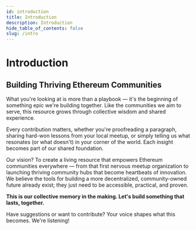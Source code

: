 ```yaml
---
id: introduction
title: Introduction
description: Introduction
hide_table_of_contents: false
slug: /intro
---
```


# Introduction

## Building Thriving Ethereum Communities

What you're looking at is more than a playbook — it's the beginning of something epic we're building together. Like the communities we aim to serve, this resource grows through collective wisdom and shared experience.

Every contribution matters, whether you're proofreading a paragraph, sharing hard-won lessons from your local meetup, or simply telling us what resonates (or what doesn't) in your corner of the world. Each insight becomes part of our shared foundation.

Our vision? To create a living resource that empowers Ethereum communities everywhere — from that first nervous meetup organization to launching thriving community hubs that become heartbeats of innovation. We believe the tools for building a more decentralized, community-owned future already exist; they just need to be accessible, practical, and proven.

**This is our collective memory in the making. Let's build something that lasts, together.**

Have suggestions or want to contribute?  Your voice shapes what this becomes. We're listening\!

